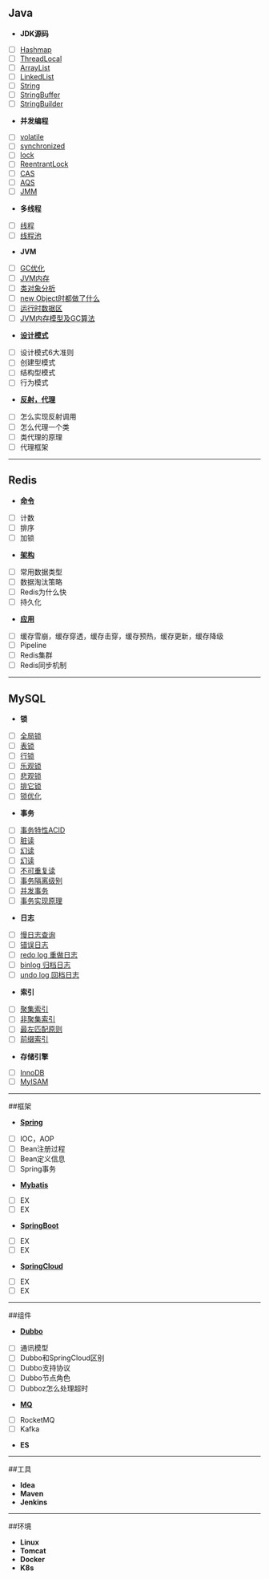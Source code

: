 ## Java
+ **JDK源码**   
- [ ] [Hashmap](https://github.com/NPFDamon/Study/blob/main/src/main/resources/jdk/Map.md)   
- [ ] [ThreadLocal](https://github.com/NPFDamon/Study/blob/main/src/main/resources/jdk/ThreadLocal.md)   
- [ ] [ArrayList](https://github.com/NPFDamon/Study/blob/main/src/main/resources/jdk/List.md)   
- [ ] [LinkedList](https://github.com/NPFDamon/Study/blob/main/src/main/resources/jdk/List.md)   
- [ ] [String](https://github.com/NPFDamon/Study/blob/main/src/main/resources/jdk/String.md)   
- [ ] [StringBuffer](https://github.com/NPFDamon/Study/blob/main/src/main/resources/jdk/String.md)   
- [ ] [StringBuilder](https://github.com/NPFDamon/Study/blob/main/src/main/resources/jdk/String.md)   
+ **并发编程**   
- [ ] [volatile](https://github.com/NPFDamon/Study/blob/main/src/main/resources/juc/juc.md)
- [ ] [synchronized](https://github.com/NPFDamon/Study/blob/main/src/main/resources/juc/juc.md)
- [ ] [lock](https://github.com/NPFDamon/Study/blob/main/src/main/resources/juc/juc.md)
- [ ] [ReentrantLock](https://github.com/NPFDamon/Study/blob/main/src/main/resources/juc/juc.md)
- [ ] [CAS](https://github.com/NPFDamon/Study/blob/main/src/main/resources/juc/juc.md)
- [ ] [AQS](https://github.com/NPFDamon/Study/blob/main/src/main/resources/juc/juc.md)
- [ ] [JMM](https://github.com/NPFDamon/Study/blob/main/src/main/resources/juc/juc.md)
+ **多线程**   
- [ ] [线程](https://github.com/NPFDamon/Study/blob/main/src/main/resources/thread/thread.md)
- [ ] [线程池](https://github.com/NPFDamon/Study/blob/main/src/main/resources/thread/thread.md)
+ **JVM**   
- [ ] [GC优化](https://github.com/NPFDamon/Study/blob/main/src/main/resources/jvm/jvm.md)
- [ ] [JVM内存](https://github.com/NPFDamon/Study/blob/main/src/main/resources/jvm/jvm.md)
- [ ] [类对象分析](https://github.com/NPFDamon/Study/blob/main/src/main/resources/jvm/jvm.md)
- [ ] [new Object时都做了什么](https://github.com/NPFDamon/Study/blob/main/src/main/resources/jvm/jvm.md)
- [ ] [运行时数据区](https://github.com/NPFDamon/Study/blob/main/src/main/resources/jvm/jvm.md)
- [ ] [JVM内存模型及GC算法](https://github.com/NPFDamon/Study/blob/main/src/main/resources/jvm/jvm.md)
+ [**设计模式**](https://github.com/NPFDamon/Study/blob/main/src/main/resources/dp/dp.md)   
- [ ] 设计模式6大准则
- [ ] 创建型模式
- [ ] 结构型模式
- [ ] 行为模式
+ [**反射，代理**](https://github.com/NPFDamon/Study/blob/main/src/main/resources/rp/rp.md)
- [ ] 怎么实现反射调用
- [ ] 怎么代理一个类
- [ ] 类代理的原理
- [ ] 代理框架
---
## Redis
+ [**命令**](https://github.com/NPFDamon/Study/blob/main/src/main/resources/redis/redis.md)   
- [ ] 计数
- [ ] 排序
- [ ] 加锁
+ [**架构**](https://github.com/NPFDamon/Study/blob/main/src/main/resources/redis/redis.md)  
- [ ] 常用数据类型
- [ ] 数据淘汰策略
- [ ] Redis为什么快
- [ ] 持久化
+ [**应用**](https://github.com/NPFDamon/Study/blob/main/src/main/resources/redis/redis.md)   
- [ ] 缓存雪崩，缓存穿透，缓存击穿，缓存预热，缓存更新，缓存降级
- [ ] Pipeline
- [ ] Redis集群
- [ ] Redis同步机制

---
## MySQL

+ **锁**    
- [ ] [全局锁]()   
- [ ] [表锁]()   
- [ ] [行锁]()   
- [ ] [乐观锁]() 
- [ ] [悲观锁]() 
- [ ] [排它锁]() 
- [ ] [锁优化]()  
+ **事务**   
- [ ] [事务特性ACID]()   
- [ ] [脏读]()   
- [ ] [幻读]()   
- [ ] [幻读]()   
- [ ] [不可重复读]()   
- [ ] [事务隔离级别]()   
- [ ] [并发事务]()  
- [ ] [事务实现原理]()    
+ **日志**   
- [ ] [慢日志查询]()   
- [ ] [错误日志]()   
- [ ] [redo log 重做日志]()
- [ ] [binlog 归档日志]()   
- [ ] [undo log 回档日志]()   
+ **索引**   
- [ ] [聚集索引]()   
- [ ] [非聚集索引]()   
- [ ] [最左匹配原则]()   
- [ ] [前缀索引]()   
+ **存储引擎**   
- [ ] [InnoDB]()   
- [ ] [MyISAM]()   
---
##框架
+ [**Spring**]()  
- [ ] IOC，AOP
- [ ] Bean注册过程   
- [ ] Bean定义信息   
- [ ] Spring事务       
+ [**Mybatis**]()  
- [ ] EX
- [ ] EX 
+ [**SpringBoot**]()   
- [ ] EX
- [ ] EX
+ [**SpringCloud**]()   
- [ ] EX
- [ ] EX
---
##组件
+ [**Dubbo**]()
- [ ] 通讯模型
- [ ] Dubbo和SpringCloud区别
- [ ] Dubbo支持协议
- [ ] Dubbo节点角色
- [ ] Dubboz怎么处理超时
+ [**MQ**]()
- [ ] RocketMQ
- [ ] Kafka
+ **ES**
---
##工具
+ **Idea**
+ **Maven**
+ **Jenkins**
---
##环境
+ **Linux** 
+ **Tomcat**
+ **Docker**
+ **K8s**